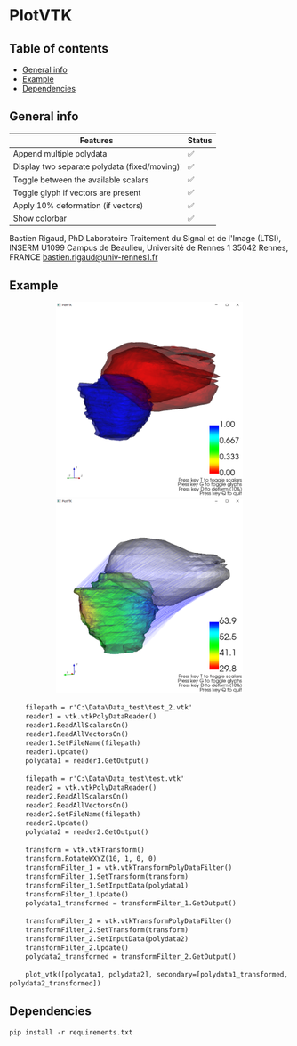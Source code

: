 # PlotVTK

## Table of contents

* [General info](#general-info)
* [Example](#example)
* [Dependencies](#dependencies)

## General info

| Features                                    | Status             |
|---------------------------------------------|--------------------|
| Append multiple polydata                    | :white_check_mark:     |
| Display two separate polydata (fixed/moving) | :white_check_mark: |
| Toggle between the available scalars        | :white_check_mark:     |
| Toggle glyph if vectors are present         | :white_check_mark:     |
| Apply 10% deformation (if vectors)          | :white_check_mark:     |
| Show colorbar                               | :white_check_mark:     |

Bastien Rigaud, PhD Laboratoire Traitement du Signal et de l'Image (LTSI), INSERM U1099 Campus de Beaulieu, Université
de Rennes 1 35042 Rennes, FRANCE bastien.rigaud@univ-rennes1.fr

## Example

<p align="center">
<img src="example/plot.png" height=350>    
<img src="example/plot_dvf.PNG" height=350>
</p>

```
    filepath = r'C:\Data\Data_test\test_2.vtk'
    reader1 = vtk.vtkPolyDataReader()
    reader1.ReadAllScalarsOn()
    reader1.ReadAllVectorsOn()
    reader1.SetFileName(filepath)
    reader1.Update()
    polydata1 = reader1.GetOutput()

    filepath = r'C:\Data\Data_test\test.vtk'
    reader2 = vtk.vtkPolyDataReader()
    reader2.ReadAllScalarsOn()
    reader2.ReadAllVectorsOn()
    reader2.SetFileName(filepath)
    reader2.Update()
    polydata2 = reader2.GetOutput()

    transform = vtk.vtkTransform()
    transform.RotateWXYZ(10, 1, 0, 0)
    transformFilter_1 = vtk.vtkTransformPolyDataFilter()
    transformFilter_1.SetTransform(transform)
    transformFilter_1.SetInputData(polydata1)
    transformFilter_1.Update()
    polydata1_transformed = transformFilter_1.GetOutput()

    transformFilter_2 = vtk.vtkTransformPolyDataFilter()
    transformFilter_2.SetTransform(transform)
    transformFilter_2.SetInputData(polydata2)
    transformFilter_2.Update()
    polydata2_transformed = transformFilter_2.GetOutput()

    plot_vtk([polydata1, polydata2], secondary=[polydata1_transformed, polydata2_transformed])
```

## Dependencies

```
pip install -r requirements.txt
```
